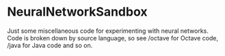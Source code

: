 # NeuralNetworkSandbox

Just some miscellaneous code for experimenting with neural networks.  Code is broken down by source
language, so see /octave for Octave code, /java for Java code and so on.

